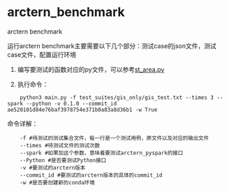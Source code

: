 # arctern_benchmark
arctern benchmark

运行arctern benchmark主要需要以下几个部分：测试case的json文件，测试case文件，配置运行环境

1. 编写要测试的函数对应的py文件，可以参考[st_area.py](test_case/gis_all/st_area.py)

2. 执行命令：
```shell script
    python3 main.py -f test_suites/gis_only/gis_test.txt --times 3 --spark --python -v 0.1.0 --commit_id ae520101d84e76baf3978754e371b0a83a8d36b1 -w True
```

命令详解：
```shell script
    -f #待测试的测试集合文件，每一行是一个测试用例，原文件以及对应的输出文件
    --times #待测试文件的测试次数
    --spark #如果加这个参数，意味着要测试arctern_pyspark的接口
    --Python #是否要测试Python接口
    -v #要测试的arctern版本
    --commit_id #要测试的arctern版本的具体的commit_id
    -w #是否要创建新的conda环境
```